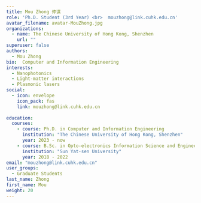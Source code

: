 ```yaml
---
title: Mou Zhong 仲谋
role: 'Ph.D. Student (3rd Year) <br>  mouzhong@link.cuhk.edu.cn'
avatar_filename: avatar-MouZhong.jpg
organizations:
  - name: The Chinese University of Hong Kong, Shenzhen
    url: ""
superuser: false
authors:
  - Mou Zhong
bio:  Computer and Information Engineering
interests:
  - Nanophotonics
  - Light-matter interactions
  - Plasmonic lasers
social:
  - icon: envelope
    icon_pack: fas
    link: mouzhong@link.cuhk.edu.cn
   
education:
  courses:
    - course: Ph.D. in Computer and Information Engineering
      institution: "The Chinese University of Hong Kong, Shenzhen"
      year: 2023 - now
    - course: B.Sc. in Opto-electronics Information Science and Engineering
      institution: "Sun Yat-sen University"
      year: 2018 - 2022
email: "mouzhong@link.cuhk.edu.cn"
user_groups:
  - Graduate Students
last_name: Zhong
first_name: Mou
weight: 20
---
```

